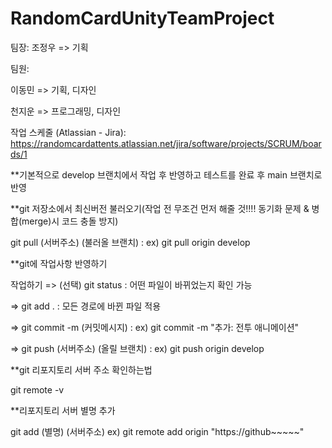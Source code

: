 # RandomCardUnityTeamProject

팀장: 조정우 => 기획


팀원: 

이동민 => 기획, 디자인

천지운 => 프로그래밍, 디자인



작업 스케줄 (Atlassian - Jira): https://randomcardattents.atlassian.net/jira/software/projects/SCRUM/boards/1



**기본적으로 develop 브랜치에서 작업 후 반영하고 테스트를 완료 후 main 브랜치로 반영



**git 저장소에서 최신버전 불러오기(작업 전 무조건 먼저 해줄 것!!!! 동기화 문제 & 병합(merge)시 코드 충돌 방지)

git pull (서버주소) (불러올 브랜치) : ex) git pull origin develop




**git에 작업사항 반영하기

작업하기 => (선택) git status : 어떤 파일이 바뀌었는지 확인 가능

=> git add . : 모든 경로에 바뀐 파일 적용

=> git commit -m (커밋메시지) : ex) git commit -m "추가: 전투 애니메이션"

=> git push (서버주소) (올릴 브랜치) : ex) git push origin develop 



**git 리포지토리 서버 주소 확인하는법

git remote -v



**리포지토리 서버 별명 추가

git add (별명) (서버주소)
ex) git remote add origin "https://github~~~~~"
